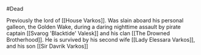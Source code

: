 #Dead 

Previously the lord of [[House Varkos]]. Was slain aboard his personal galleon, the Golden Wake, during a daring nighttime assault by pirate captain [[Svarog 'Blacktide' Valesk]] and his clan [[The Drowned Brotherhood]]. He is survived by his second wife [[Lady Elessara Varkos]], and his son [[Sir Davrik Varkos]]